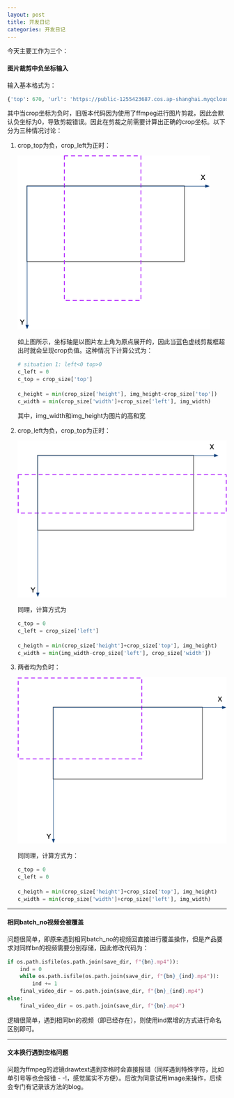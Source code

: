 ```yaml
---
layout: post
title: 开发日记
categories: 开发日记
---
```

今天主要工作为三个：

#### 图片裁剪中负坐标输入

输入基本格式为：

```python
{'top': 670, 'url': 'https://public-1255423687.cos.ap-shanghai.myqcloud.com/image-ele1655191394318','crop': {'top': 143, 'left': 0, 'width': 391, 'height': 579}, 'left': 58, 'text': {}, 'width': 260, 'height': 385,'duration': 5, 'layer_order': 7}
```

其中当crop坐标为负时，旧版本代码因为使用了ffmpeg进行图片剪裁，因此会默认负坐标为0，导致剪裁错误。因此在剪裁之前需要计算出正确的crop坐标。以下分为三种情况讨论：

1. crop_top为负，crop_left为正时：

   <img src="/assets/images/md_image/220614/image-20220614180656720.png" alt="image-20220614180656720" style="zoom:50%;" />

   如上图所示，坐标轴是以图片左上角为原点展开的，因此当蓝色虚线剪裁框超出时就会呈现crop负值。这种情况下计算公式为：

   ```python
   # situation 1: left<0 top>0
   c_left = 0
   c_top = crop_size['top']
   
   c_height = min(crop_size['height'], img_height-crop_size['top'])
   c_width = min(crop_size['width']+crop_size['left'], img_width)
   ```

   其中，img_width和img_height为图片的高和宽

2. crop_left为负，crop_top为正时：

   <img src="/assets/images/md_image/220614/image-20220614181118033.png" alt="image-20220614181118033" style="zoom:50%;" />

   同理，计算方式为

   ```python
   c_top = 0
   c_left = crop_size['left']
   
   c_heigth = min(crop_size['height']+crop_size['top'], img_height)
   c_width = min(img_width-crop_size['left'], crop_size['width'])
   ```

3. 两者均为负时：

   <img src="/assets/images/md_image/220614/image-20220614181229437.png" alt="image-20220614181231652" style="zoom:50%;" />

   同同理，计算方式为：

   ```python
   c_top = 0
   c_left = 0
   
   c_heigth = min(crop_size['height']+crop_size['top'], img_height)
   c_width = min(crop_size['width']+crop_size['left'], img_width)
   ```

****

#### 相同batch_no视频会被覆盖

问题很简单，即原来遇到相同batch_no的视频回直接进行覆盖操作，但是产品要求对同样bn的视频需要分别存储，因此修改代码为：

```python
if os.path.isfile(os.path.join(save_dir, f"{bn}.mp4")):
    ind = 0
    while os.path.isfile(os.path.join(save_dir, f"{bn}_{ind}.mp4")):
        ind += 1
    final_video_dir = os.path.join(save_dir, f"{bn}_{ind}.mp4")
else:
    final_video_dir = os.path.join(save_dir, f"{bn}.mp4")
```

逻辑很简单，遇到相同bn的视频（即已经存在），则使用ind累增的方式进行命名区别即可。

****

#### 文本换行遇到空格问题

问题为ffmpeg的滤镜drawtext遇到空格时会直接报错（同样遇到特殊字符，比如单引号等也会报错 - -!，感觉属实不方便）。后改为同意试用Image来操作，后续会专门有记录该方法的blog。

